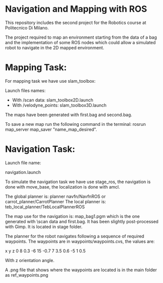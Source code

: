 # Navigation and Mapping with ROS

This repository includes the second project for the Robotics course at Politecnico Di Milano.

The project required to map an environment starting from the data of a bag and the implementation of some ROS nodes which could allow a simulated robot to navigate in the 2D mapped environment. 

# Mapping Task:
For mapping task we have use slam_toolbox: 

Launch files names:

 - With /scan data: slam_toolbox2D.launch
 - With /velodyne_points: slam_toolbox3D.launch
 
The maps have been generated with first.bag and second.bag.
 
To save a new map run the following command in the terminal: rosrun map_server map_saver "name_map_desired".
 
# Navigation Task:
 
Launch file name: 
 
navigation.launch
 
To simulate the navigation task we have use stage_ros, the navigation is done with move_base, the localization is done with amcl.
 
The global planner is: planner  navfn/NavfnROS or carrot_planner/CarrotPlanner
The local planner is: teb_local_planner/TebLocalPlannerROS
 
The map use for the navigation is: map_bag1.pgm which is the one generated with \scan data and first.bag. It has been slightly post-processed with Gimp. It is located in stage folder.
 
The planner for the robot navigates following a sequence of required waypoints.
The waypoints are in waypoints/waypoints.cvs, the values are:
 
 x y z
 0 8 0.3
 -6 15 -0.7
 7  3.5 0.6
 -5 1 0.5
 
 With z orientation angle. 
 
 A .png file that shows where the waypoints are located is in the main folder as ref_waypoints.png
